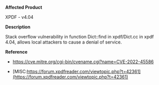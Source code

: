 **Affected Product**

XPDF - v4.04

**Description**

Stack overflow vulnerability in function Dict::find in xpdf/Dict.cc in xpdf 4.04, allows local attackers to cause a denial of service.

**Reference**

+ https://cve.mitre.org/cgi-bin/cvename.cgi?name=CVE-2022-45586

- [MISC:https://forum.xpdfreader.com/viewtopic.php?t=42361](https://forum.xpdfreader.com/viewtopic.php?t=42361)

